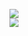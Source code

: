 [![](https://img.shields.io/badge/Made%20With-Github%20Spray-lightgrey.svg?style=for-the-badge&logo=github)](https://github.com/Annihil/github-spray#13663)  
[![](https://i.imgur.com/2DrTn0Z.gif)](https://github.com/Annihil/github-spray)